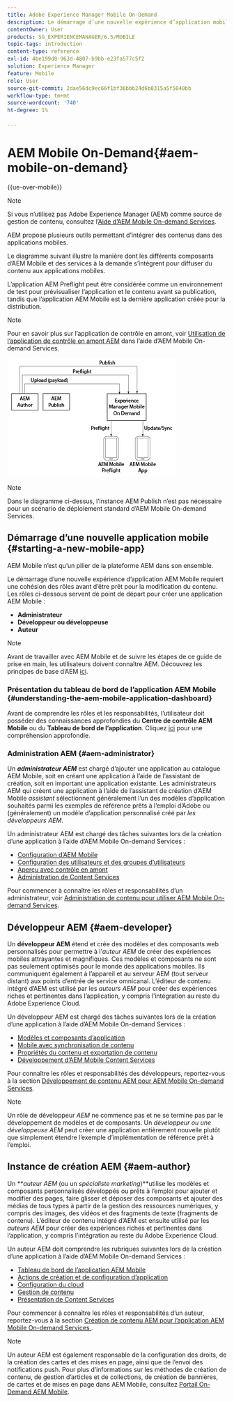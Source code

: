 ```yaml
---
title: Adobe Experience Manager Mobile On-Demand
description: Le démarrage d’une nouvelle expérience d’application mobile Adobe Experience Manager (AEM) nécessite une cohésion des rôles avant d’être prêt pour la modification de contenu. Consultez cette page pour commencer à utiliser les services mobiles On-Demand d’AEM.
contentOwner: User
products: SG_EXPERIENCEMANAGER/6.5/MOBILE
topic-tags: introduction
content-type: reference
exl-id: 4be199d8-963d-4807-b9bb-e23fa577c5f2
solution: Experience Manager
feature: Mobile
role: User
source-git-commit: 2dae56dc9ec66f1bf36bbb24d6b0315a5f5040bb
workflow-type: tm+mt
source-wordcount: '740'
ht-degree: 1%

---
```


# AEM Mobile On-Demand{#aem-mobile-on-demand}

{{ue-over-mobile}}

>[!NOTE]
>
>Si vous n’utilisez pas Adobe Experience Manager (AEM) comme source de gestion de contenu, consultez l’[Aide d’AEM Mobile On-demand Services](https://helpx.adobe.com/digital-publishing-solution/topics.html).

AEM propose plusieurs outils permettant d’intégrer des contenus dans des applications mobiles.

Le diagramme suivant illustre la manière dont les différents composants d’AEM Mobile et des services à la demande s’intègrent pour diffuser du contenu aux applications mobiles.

L’application AEM Preflight peut être considérée comme un environnement de test pour prévisualiser l’application et le contenu avant sa publication, tandis que l’application AEM Mobile est la dernière application créée pour la distribution.

>[!NOTE]
>
>Pour en savoir plus sur l’application de contrôle en amont, voir [Utilisation de l’application de contrôle en amont AEM](https://helpx.adobe.com/digital-publishing-solution/help/preflight-app.html) dans l’aide d’AEM Mobile On-demand Services.

![chlimage_1-171](assets/chlimage_1-171.png)

>[!NOTE]
>
>Dans le diagramme ci-dessus, l’instance AEM Publish n’est pas nécessaire pour un scénario de déploiement standard d’AEM Mobile On-demand Services.

## Démarrage d’une nouvelle application mobile {#starting-a-new-mobile-app}

AEM Mobile n’est qu’un pilier de la plateforme AEM dans son ensemble.

Le démarrage d’une nouvelle expérience d’application AEM Mobile requiert une cohésion des rôles avant d’être prêt pour la modification du contenu. Les rôles ci-dessous servent de point de départ pour créer une application AEM Mobile :

* **Administrateur**
* **Développeur ou développeuse**
* **Auteur**

>[!NOTE]
>
>Avant de travailler avec AEM Mobile et de suivre les étapes de ce guide de prise en main, les utilisateurs doivent connaître AEM. Découvrez les principes de base d’AEM [ici](/help/sites-deploying/deploy.md).

### Présentation du tableau de bord de l’application AEM Mobile {#understanding-the-aem-mobile-application-dashboard}

Avant de comprendre les rôles et les responsabilités, l’utilisateur doit posséder des connaissances approfondies du **Centre de contrôle AEM Mobile** ou du **Tableau de bord de l’application**. Cliquez [ici](/help/mobile/mobile-apps-ondemand-application-dashboard.md) pour une compréhension approfondie.

### Administration AEM {#aem-administrator}

Un ***administrateur AEM*** est chargé d’ajouter une application au catalogue AEM Mobile, soit en créant une application à l’aide de l’assistant de création, soit en important une application existante. Les administrateurs AEM qui créent une application à l’aide de l’assistant de création d’AEM Mobile *assistant* sélectionnent généralement l’un des modèles d’application souhaités parmi les exemples de référence prêts à l’emploi d’Adobe ou (généralement) un modèle d’application personnalisé créé par *les développeurs AEM.*

Un administrateur AEM est chargé des tâches suivantes lors de la création d’une application à l’aide d’AEM Mobile On-demand Services :

* [Configuration d’AEM Mobile](/help/mobile/aem-mobile-setup.md)
* [Configuration des utilisateurs et des groupes d’utilisateurs](/help/mobile/aem-mobile-configure-users.md)
* [Aperçu avec contrôle en amont](/help/mobile/aem-mobile-manage-ondemand-services.md)
* [Administration de Content Services](/help/mobile/developing-content-services.md)

Pour commencer à connaître les rôles et responsabilités d’un administrateur, voir [Administration de contenu pour utiliser AEM Mobile On-demand Services](/help/mobile/aem-mobile.md).

## Développeur AEM {#aem-developer}

Un **développeur AEM** étend et crée des modèles et des composants web personnalisés pour permettre à l’*auteur AEM* de créer des expériences mobiles attrayantes et magnifiques. Ces modèles et composants ne sont pas seulement optimisés pour le monde des applications mobiles. Ils communiquent également à l’appareil et au serveur AEM (tout serveur distant) aux points d’entrée de service omnicanal. L’éditeur de contenu intégré d’AEM est utilisé par les *auteurs AEM* pour créer des expériences riches et pertinentes dans l’application, y compris l’intégration au reste du Adobe Experience Cloud.

Un développeur AEM est chargé des tâches suivantes lors de la création d’une application à l’aide d’AEM Mobile On-demand Services :

* [Modèles et composants d’application](/help/mobile/app-templates-and-components1.md)
* [Mobile avec synchronisation de contenu](/help/mobile/mobile-ondemand-contentsync.md)
* [Propriétés du contenu et exportation de contenu](/help/mobile/on-demand-content-properties-exporting.md)
* [Développement d’AEM Mobile Content Services](/help/mobile/developing-content-services.md)

Pour connaître les rôles et responsabilités des développeurs, reportez-vous à la section [Développement de contenu AEM pour AEM Mobile On-demand Services](/help/mobile/aem-mobile-on-demand.md).

>[!NOTE]
>
>Un rôle de développeur *AEM* ne commence pas et ne se termine pas par le développement de modèles et de composants. Un *développeur ou une développeuse AEM* peut créer une application entièrement nouvelle plutôt que simplement étendre l’exemple d’implémentation de référence prêt à l’emploi.

## Instance de création AEM {#aem-author}

Un ***auteur AEM* (ou un *spécialiste marketing*)**utilise les modèles et composants personnalisés développés ou prêts à l’emploi pour ajouter et modifier des pages, faire glisser et déposer des composants et ajouter des médias de tous types à partir de la gestion des ressources numériques, y compris des images, des vidéos et des fragments de texte (fragments de contenu). L’éditeur de contenu intégré d’AEM est ensuite utilisé par les *auteurs AEM* pour créer des expériences riches et pertinentes dans l’application, y compris l’intégration au reste du Adobe Experience Cloud.

Un auteur AEM doit comprendre les rubriques suivantes lors de la création d’une application à l’aide d’AEM Mobile On-demand Services :

* [Tableau de bord de l’application AEM Mobile](/help/mobile/mobile-apps-ondemand-application-dashboard.md)
* [Actions de création et de configuration d’application](/help/mobile/mobile-apps-ondemand-application-create-configure-action.md)
* [Configuration du cloud](/help/mobile/mobile-on-demand-associating-an-on-demand-app-to-cloud-configuration.md)
* [Gestion de contenu](/help/mobile/mobile-apps-ondemand-manage-content-ondemand.md)
* [Présentation de Content Services](/help/mobile/develop-content-as-a-service.md)

Pour commencer à connaître les rôles et responsabilités d’un auteur, reportez-vous à la section [ Création de contenu AEM pour l’application AEM Mobile On-demand Services ](/help/mobile/mobile-apps-ondemand.md).

>[!NOTE]
>
>Un auteur AEM est également responsable de la configuration des droits, de la création des cartes et des mises en page, ainsi que de l’envoi des notifications push. Pour plus d’informations sur les méthodes de création de contenu, de gestion d’articles et de collections, de création de bannières, de cartes et de mises en page dans AEM Mobile, consultez [Portail On-Demand AEM Mobile](https://helpx.adobe.com/digital-publishing-solution/topics.html#dynamicpod_reference_2).
